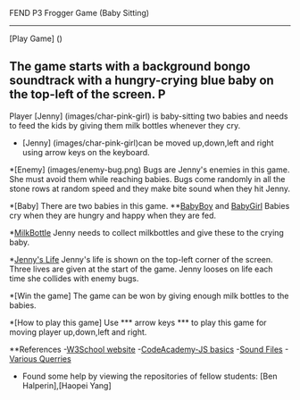 FEND P3 Frogger Game (Baby Sitting)
***************************************************
[Play Game] ()

## The game starts with a background bongo soundtrack with a hungry-crying blue baby on the top-left of the screen. P
Player [Jenny] (images/char-pink-girl) is baby-sitting two babies and needs to feed the kids by giving them milk bottles whenever they cry.

* [Jenny] (images/char-pink-girl)can be moved up,down,left and right using arrow keys on the keyboard.

*[Enemy] (images/enemy-bug.png)
	Bugs are Jenny's enemies in this game. She must avoid them while reaching babies. Bugs come randomly in all the stone rows at random speed and they make bite sound when they hit Jenny.

*[Baby] There are two babies in this game.
**[BabyBoy](images/babyBoyHpy.png) and [BabyGirl](images/babyGirlHpy.png)
	Babies cry when they are hungry and happy when they are fed.

*[MilkBottle](images/milkbottle.png)
	Jenny needs to collect milkbottles and give these to the crying baby. 

*[Jenny's Life](images/life.png)
	Jenny's life is shown on the top-left corner of the screen. Three lives are given at the start of the game. Jenny looses on life each time she collides with enemy bugs.

*[Win the game]
	The game can be won by giving enough milk bottles to the babies.

*[How to play this game]
	Use *** arrow keys *** to play this game for moving player up,down,left and right.


**References
-[W3School website](www.w3school.org)
-[CodeAcademy-JS basics](http://www.codecademy.com/)
-[Sound Files](https://www.freesound.org/)
-[Various Querries](piazza,hipchat,stackoverflow)
- Found some help by viewing the repositories of fellow students: [Ben Halperin],[Haopei Yang] 